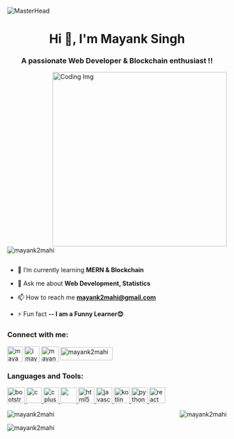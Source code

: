 ![MasterHead](https://trisya.com/myimg/child/Website%20Design.gif)
<h1 align="center">Hi 👋, I'm Mayank Singh</h1>
<h3 align="center">A passionate Web Developer & Blockchain enthusiast !!</h3>

<img align="right" alt="Coding Img" width="400" src="https://camo.githubusercontent.com/cae12fddd9d6982901d82580bdf321d81fb299141098ca1c2d4891870827bf17/68747470733a2f2f6d69726f2e6d656469756d2e636f6d2f6d61782f313336302f302a37513379765349765f7430696f4a2d5a2e676966">

<p align="left"> <img src="https://komarev.com/ghpvc/?username=mayank2mahi&label=Profile%20views&color=0e75b6&style=flat" alt="mayank2mahi" /> </p>

<p align="left"> <a href="https://twitter.com/" target="blank"><img src="https://img.shields.io/twitter/follow/?logo=twitter&style=for-the-badge" alt="" /></a> </p>

- 🌱 I’m currently learning **MERN & Blockchain**

- 💬 Ask me about **Web Development, Statistics**

- 📫 How to reach me **mayank2mahi@gmail.com**

- ⚡ Fun fact **-- I am a Funny Learner😊**

<h3 align="left">Connect with me:</h3>
<p align="left">
<a href="https://linkedin.com/in/mayank2mahi" target="blank"><img align="center" src="https://cdn1.iconfinder.com/data/icons/logotypes/32/circle-linkedin-512.png" alt="mayank2mahi" height="35" width="35" /></a>
<a href="https://instagram.com/imayankmahi" target="blank"><img align="center" src="https://cdn4.iconfinder.com/data/icons/social-media-2210/24/Instagram-512.png" alt="imayankmahi" height="35" width="35" /></a>
<a href="https://www.codechef.com/users/mayank2mahi" target="blank"><img align="center" src="https://avatars.githubusercontent.com/u/11960354?v=4" alt="mayank2mahi" height="35" width="40" /></a>
<a href="https://codeforces.com/profile/mayank2mahi" target="blank"><img align="center" src="https://upload.wikimedia.org/wikipedia/commons/thumb/b/b1/Codeforces_logo.svg/2560px-Codeforces_logo.svg.png" alt="mayank2mahi" height="30" width="120" /></a>
</p>

<h3 align="left">Languages and Tools:</h3>
<p align="left"> <a href="https://getbootstrap.com" target="_blank" rel="noreferrer"> <img src="https://upload.wikimedia.org/wikipedia/commons/thumb/b/b2/Bootstrap_logo.svg/2560px-Bootstrap_logo.svg.png" alt="bootstrap" width="40" height="36"/> </a> <a href="https://www.cprogramming.com/" target="_blank" rel="noreferrer"> <img src="https://upload.wikimedia.org/wikipedia/commons/1/19/C_Logo.png" alt="c" width="35" height="36"/> </a> <a href="https://www.w3schools.com/cpp/" target="_blank" rel="noreferrer"> <img src="https://upload.wikimedia.org/wikipedia/commons/thumb/1/18/ISO_C%2B%2B_Logo.svg/1822px-ISO_C%2B%2B_Logo.svg.png" alt="cplusplus" width="35" height="36"/> </a> <a href="https://www.w3schools.com/css/" target="_blank" rel="noreferrer"> <img src="https://upload.wikimedia.org/wikipedia/commons/thumb/6/62/CSS3_logo.svg/800px-CSS3_logo.svg.png" width="37" height="36"/> </a> <a href="https://www.w3.org/html/" target="_blank" rel="noreferrer"> <img src="https://cdn.cdnlogo.com/logos/h/84/html.svg" alt="html5" width="37" height="36"/> </a> <a href="https://developer.mozilla.org/en-US/docs/Web/JavaScript" target="_blank" rel="noreferrer"> <img src="https://w1.pngwing.com/pngs/136/126/png-transparent-javascript-logo-angularjs-nodejs-computer-programming-web-development-computer-software-jquery-yellow.png" alt="javascript" width="37" height="36"/> </a> <a href="https://kotlinlang.org/" target="_blank" rel="noreferrer"> <img src="https://upload.wikimedia.org/wikipedia/commons/7/74/Kotlin_Icon.png" alt="kotlin" width="36" height="36"/> </a> <a href="https://www.python.org" target="_blank" rel="noreferrer"> <img src="https://upload.wikimedia.org/wikipedia/commons/thumb/c/c3/Python-logo-notext.svg/1869px-Python-logo-notext.svg.png" alt="python" width="37" height="36"/> </a> <a href="https://reactjs.org/" target="_blank" rel="noreferrer"> <img src="https://cdn4.iconfinder.com/data/icons/logos-3/600/React.js_logo-512.png" alt="react" width="37" height="36"/> </a> </p>

<p>&nbsp;<img align="left" src="https://github-readme-stats.vercel.app/api?username=mayank2mahi&show_icons=true&locale=en" alt="mayank2mahi" /><img align="right" src="https://github-readme-streak-stats.herokuapp.com/?user=mayank2mahi&" alt="mayank2mahi" /></p>

<p><img align="left" src="https://github-readme-stats.vercel.app/api/top-langs?username=mayank2mahi&show_icons=true&locale=en&layout=compact" alt="mayank2mahi" /></p>
